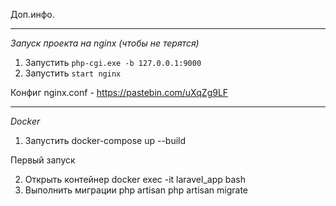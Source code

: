 Доп.инфо.

---

*Запуск проекта на nginx (чтобы не терятся)*

1. Запустить `php-cgi.exe -b 127.0.0.1:9000`
2. Запустить `start nginx`

Конфиг nginx.conf - https://pastebin.com/uXqZg9LF

---
*Docker*

1. Запустить docker-compose up --build

Первый запуск

2. Открыть контейнер docker exec -it laravel_app bash
3. Выполнить миграции php artisan php artisan migrate
